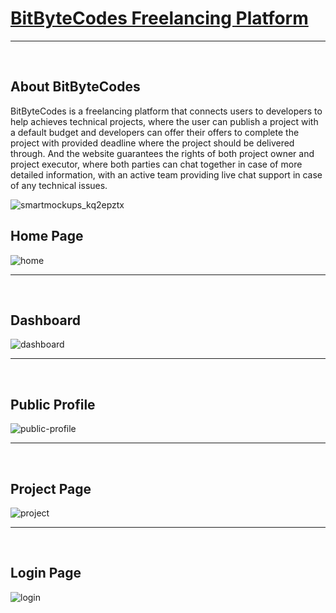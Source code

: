 # <a href="bitbytecodes.com/codeup">BitByteCodes Freelancing Platform</a>

<hr><br>

## About BitByteCodes
BitByteCodes is a freelancing platform that connects users to developers to help achieves technical projects, where the user can publish a project with a default budget and developers can offer their offers to complete the project with provided deadline where the project should be delivered through. And the website guarantees the rights of both project owner and project executor, where both parties can chat together in case of more detailed information, with an active team providing live chat support in case of any technical issues.

![smartmockups_kq2epztx](https://user-images.githubusercontent.com/71105404/178721812-d7f65c70-639d-4640-b01d-88ed798a874b.jpg)


## Home Page
![home](https://user-images.githubusercontent.com/71105404/178722214-50ba8987-cf4a-4bd6-a19b-d6dcc9d6e937.png)

<hr><br>

## Dashboard
![dashboard](https://user-images.githubusercontent.com/71105404/178722307-3fc5f66d-7d9e-432e-96d9-b413c7e44c37.png)

<hr><br>

## Public Profile
![public-profile](https://user-images.githubusercontent.com/71105404/178722508-ded50e61-d4f8-4998-b7d6-cdf487947d3b.png)

<hr><br>

## Project Page
![project](https://user-images.githubusercontent.com/71105404/178722591-c4ad6173-a142-4e71-956b-5bbe5b7fe2c3.png)

<hr><br>

## Login Page
![login](https://user-images.githubusercontent.com/71105404/178722781-2f660ab4-8810-4e31-b2f0-aa9fdfd4d6e9.png)
